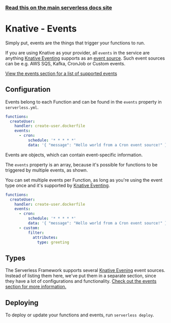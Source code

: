 <!--
title: Knative - Knative Guide - Events | Serverless Framework
menuText: Events
menuOrder: 7
description: Configuring Knative Eventing events sources in the Serverless Framework
layout: Doc
-->

<!-- DOCS-SITE-LINK:START automatically generated  -->

### [Read this on the main serverless docs site](https://www.serverless.com/framework/docs/providers/knative/guide/events/)

<!-- DOCS-SITE-LINK:END -->

# Knative - Events

Simply put, events are the things that trigger your functions to run.

If you are using Knative as your provider, all `events` in the service are anything [Knative Eventing](https://knative.dev/docs/eventing) supports as an [event source](https://knative.dev/docs/eventing/sources/). Such event sources can be e.g. AWS SQS, Kafka, CronJob or Custom events.

[View the events section for a list of supported events](../events)

## Configuration

Events belong to each Function and can be found in the `events` property in `serverless.yml`.

```yaml
functions:
  createUser:
    handler: create-user.dockerfile
    events:
      - cron:
          schedule: '* * * * *'
          data: '{ "message": "Hello world from a Cron event source!" }'
```

Events are objects, which can contain event-specific information.

The `events` property is an array, because it's possible for functions to be triggered by multiple events, as shown.

You can set multiple events per Function, as long as you're using the event type once and it's supported by [Knative Eventing](https://knative.dev/docs/eventing).

```yaml
functions:
  createUser:
    handler: create-user.dockerfile
    events:
      - cron:
          schedule: '* * * * *'
          data: '{ "message": "Hello world from a Cron event source!" }'
      - custom:
          filter:
            attributes:
              type: greeting
```

## Types

The Serverless Framework supports several [Knative Evening](https://knative.dev/docs/eventing) event sources. Instead of listing them here, we've put them in a separate section, since they have a lot of configurations and functionality. [Check out the events section for more information.](../events)

## Deploying

To deploy or update your functions and events, run `serverless deploy`.
